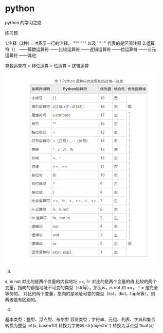 # python
python  的学习之路

练习题

1.注释（3种）：
#表示一行的注释，  """   """  以及 '''  '''    代表的是区间注释
2.运算符（）
   ——算数运算符
   ——比较运算符
   ——逻辑运算符
   ——位运算符
   ——三元运算符
   ——其他

算数运算符 > 移位运算 > 位运算 > 逻辑运算

![c5e7ffb606bad248a16b2651a5ae2e1](https://github.com/yanyuwei110/python/blob/master/c5e7ffb606bad248a16b2651a5ae2e1.png)




3.
s, is not 对比的是两个变量的内存地址
==, != 对比的是两个变量的值
比较的两个变量，指向的都是地址不可变的类型（str等），那么is，is not 和 ==，！= 是完全等价的。
对比的两个变量，指向的是地址可变的类型（list，dict，tuple等），则两者是有区别的。


4.
基本类型：整型、浮点型、布尔型
容器类型：字符串、元组、列表、字典和集合
转换为整型 int(x, base=10)
转换为字符串 str(object='')
转换为浮点型 float(x)
